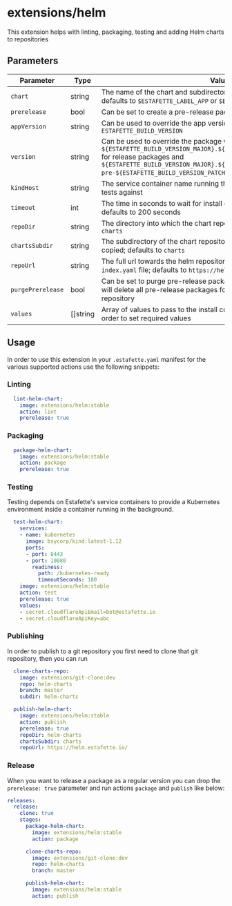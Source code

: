 # extensions/helm
This extension helps with linting, packaging, testing and adding Helm charts to repositories

## Parameters

| Parameter         | Type     | Values |
| ----------------- | -------- | ------ |
| `chart`           | string   | The name of the chart and subdirectory where the chart is stored; defaults to `$ESTAFETTE_LABEL_APP` or `$ESTAFETTE_GIT_NAME` in that order |
| `prerelease`      | bool     | Can be set to create a pre-release package; defaults to false                                                                               |
| `appVersion`      | string   | Can be used to override the app version; defaults to `ESTAFETTE_BUILD_VERSION`                                                              |
| `version`         | string   | Can be used to override the package version; defauls to `${ESTAFETTE_BUILD_VERSION_MAJOR}.${ESTAFETTE_BUILD_VERSION_MINOR}.0` for release packages and `${ESTAFETTE_BUILD_VERSION_MAJOR}.${ESTAFETTE_BUILD_VERSION_MINOR}.0-pre-${ESTAFETTE_BUILD_VERSION_PATCH}` for pre-release packages |
| `kindHost`        | string   | The service container name running the [bsycorp/kind](https://hub.docker.com/r/bsycorp/kind) container to run tests against                 |
| `timeout`         | int      | The time in seconds to wait for install during the `test` action to finish; defaults to 200 seconds                                         |
| `repoDir`         | string   | The directory into which the chart repository is cloned; defaults to `helm-charts`                                                          |
| `chartsSubdir`    | string   | The subdirectory of the chart repository into which the tgz files are copied; defaults to `charts`                                          |
| `repoUrl`         | string   | The full url towards the helm repository, to be used to generate the `index.yaml` file; defaults to `https://helm.estafette.io/`            |
| `purgePrerelease` | bool     | Can be set to purge pre-release packages during the `publish` action; this will delete all pre-release packages for this chart from the chart repository |
| `values`          | []string | Array of values to pass to the install command during the `test` action in order to set required values                                     |

## Usage

In order to use this extension in your `.estafette.yaml` manifest for the various supported actions use the following snippets:

### Linting

```yaml
  lint-helm-chart:
    image: extensions/helm:stable
    action: lint
    prerelease: true
```

### Packaging

```yaml
  package-helm-chart:
    image: extensions/helm:stable
    action: package
    prerelease: true
```

### Testing

Testing depends on Estafette's service containers to provide a Kubernetes environment inside a container running in the background.

```yaml
  test-helm-chart:
    services:
    - name: kubernetes
      image: bsycorp/kind:latest-1.12
      ports:
      - port: 8443
      - port: 10080
        readiness:
          path: /kubernetes-ready
          timeoutSeconds: 180
    image: extensions/helm:stable
    action: test
    prerelease: true
    values:
    - secret.cloudflareApiEmail=bot@estafette.io
    - secret.cloudflareApiKey=abc
```

### Publishing

In order to publish to a git repository you first need to clone that git repository, then you can run

```yaml
  clone-charts-repo:
    image: extensions/git-clone:dev
    repo: helm-charts
    branch: master
    subdir: helm-charts

  publish-helm-chart:
    image: extensions/helm:stable
    action: publish
    prerelease: true
    repoDir: helm-charts
    chartsSubdir: charts
    repoUrl: https://helm.estafette.io/
```

### Release

When you want to release a package as a regular version you can drop the `prerelease: true` parameter and run actions `package` and `publish` like below:

```yaml
releases:
  release:
    clone: true
    stages:
      package-helm-chart:
        image: extensions/helm:stable
        action: package

      clone-charts-repo:
        image: extensions/git-clone:dev
        repo: helm-charts
        branch: master

      publish-helm-chart:
        image: extensions/helm:stable
        action: publish
```